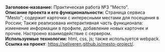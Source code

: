 **Заголовок-название:** Практическая работа №3 "Место".  
**Описание проекта и его функциональности:** Страница сервиса "Mesto"; содержит карточки с интересными местами для посещения в России; Также реализована интерактивная часть функционала: изменение информации в профиле, добавление новых карточек и прочее. Настроено взаимодействие с сервером.  
**Используемые технологии:** html, css, js; также используется webpack.    
**Ссылка на проект**: https://seliveren.github.io/mesto-project/. 
